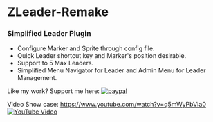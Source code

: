 # ZLeader-Remake
 
### Simplified Leader Plugin ###
- Configure Marker and Sprite through config file.
- Quick Leader shortcut key and Marker's position desirable.  
- Support to 5 Max Leaders.
- Simplified Menu Navigator for Leader and Admin Menu for Leader Management.

Like my work? Support me here: 
[![paypal](https://www.paypalobjects.com/en_US/i/btn/btn_donateCC_LG.gif)](https://paypal.me/oylsister)

Video Show case:
https://www.youtube.com/watch?v=q5mWyPbVIa0
[![YouTube Video](https://i9.ytimg.com/vi/q5mWyPbVIa0/mq1.jpg?sqp=CIDxqJQG&rs=AOn4CLCBg2ZS0BxY1UqiJ4s3b1862eG7JQ)](https://www.youtube.com/watch?v=q5mWyPbVIa0)
